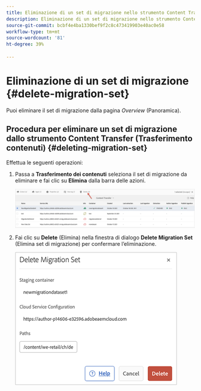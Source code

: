 ```yaml
---
title: Eliminazione di un set di migrazione nello strumento Content Transfer (Trasferimento contenuti)
description: Eliminazione di un set di migrazione nello strumento Content Transfer (Trasferimento contenuti)
source-git-commit: bcbf4e4ba1330bef9f2c8c473419903e40ac0e58
workflow-type: tm+mt
source-wordcount: '81'
ht-degree: 39%

---
```



# Eliminazione di un set di migrazione {#delete-migration-set}

Puoi eliminare il set di migrazione dalla pagina *Overview* (Panoramica).


## Procedura per eliminare un set di migrazione dallo strumento Content Transfer (Trasferimento contenuti) {#deleting-migration-set}

Effettua le seguenti operazioni:

1. Passa a **Trasferimento dei contenuti** seleziona il set di migrazione da eliminare e fai clic su **Elimina** dalla barra delle azioni.

   ![immagine](/help/journey-migration/content-transfer-tool/assets-ctt/migration-delete1.png)

1. Fai clic su **Delete** (Elimina) nella finestra di dialogo **Delete Migration Set** (Elimina set di migrazione) per confermare l’eliminazione.

   ![immagine](/help/journey-migration/content-transfer-tool/assets-ctt/migration-delete2.png)
